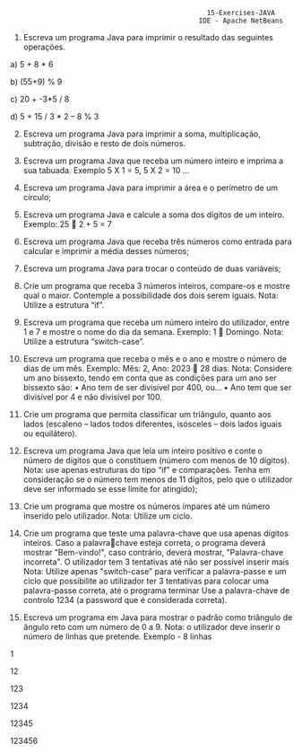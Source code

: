                                                      15-Exercises-JAVA
                                                   IDE - Apache NetBeans
                                                                                                                                                             
1) Escreva um programa Java para imprimir o resultado das seguintes operações. 

a) 5 + 8 * 6 

b) (55+9) % 9 

c) 20 + -3*5 / 8 

d) 5 + 15 / 3 * 2 – 8 % 3 

2) Escreva um programa Java para imprimir a soma, multiplicação, subtração, divisão e resto de dois 
números. 

3) Escreva um programa Java que receba um número inteiro e imprima a sua tabuada. Exemplo 5 X 1 
= 5, 5 X 2 = 10 … 

4) Escreva um programa Java para imprimir a área e o perímetro de um círculo; 

5) Escreva um programa Java e calcule a soma dos dígitos de um inteiro. Exemplo: 25  2 + 5 = 7 

6) Escreva um programa Java que receba três números como entrada para calcular e imprimir a média 
desses números; 

7) Escreva um programa Java para trocar o conteúdo de duas variáveis; 

8) Crie um programa que receba 3 números inteiros, compare-os e mostre qual o maior. Contemple a 
possibilidade dos dois serem iguais. Nota: Utilize a estrutura “if”. 

9) Escreva um programa que receba um número inteiro do utilizador, entre 1 e 7 e mostre o nome do 
dia da semana. Exemplo: 1  Domingo. Nota: Utilize a estrutura “switch-case”. 

10) Escreva um programa que receba o mês e o ano e mostre o número de dias de um mês. Exemplo: 
Mês: 2, Ano: 2023  28 dias. Nota: Considere um ano bissexto, tendo em conta que as condições 
para um ano ser bissexto são: 
• Ano tem de ser divisível por 400, ou… 
• Ano tem que ser divisível por 4 e não divisível por 100. 

11) Crie um programa que permita classificar um triângulo, quanto aos lados (escaleno – lados todos 
diferentes, isósceles – dois lados iguais ou equilátero). 

12) Escreva um programa Java que leia um inteiro positivo e conte o número de dígitos que o constituem
(número com menos de 10 dígitos). Nota: use apenas estruturas do tipo “if” e comparações. Tenha 
em consideração se o número tem menos de 11 dígitos, pelo que o utilizador deve ser informado se 
esse limite for atingido); 

13) Crie um programa que mostre os números ímpares até um número inserido pelo utilizador. Nota: 
Utilize um ciclo. 

14) Crie um programa que teste uma palavra-chave que usa apenas dígitos inteiros. Caso a palavra￾chave esteja correta, o programa deverá mostrar "Bem-vindo!", caso contrário, deverá mostrar, 
"Palavra-chave incorreta". O utilizador tem 3 tentativas até não ser possível inserir mais Nota: Utilize 
apenas "switch-case" para verificar a palavra-passe e um ciclo que possibilite ao utilizador ter 3 
tentativas para colocar uma palavra-passe correta, até o programa terminar Use a palavra-chave de 
controlo 1234 (a password que é considerada correta). 

15) Escreva um programa em Java para mostrar o padrão como triângulo de ângulo reto com um 
número de 0 a 9. Nota: o utilizador deve inserir o número de linhas que pretende. Exemplo - 8 linhas

1 

12 

123 

1234 

12345 

123456 
